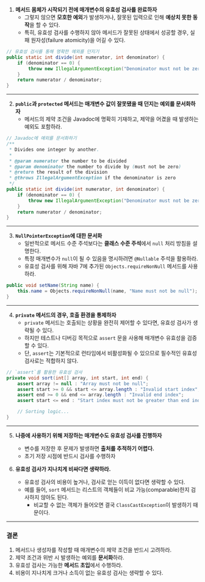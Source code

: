 

1. **메서드 몸체가 시작되기 전에 매개변수의 유효성 검사를 완료하자**
    - 그렇지 않으면 **모호한 예외**가 발생하거나, 잘못된 입력으로 인해 **예상치 못한 동작**을 할 수 있다.
    - 특히, 유효성 검사를 수행하지 않아 메서드가 잘못된 상태에서 성공할 경우, 실패 원자성(failure atomicity)을 어길 수 있다.

```java
// 유효성 검사를 통해 명확한 예외를 던지기
public static int divide(int numerator, int denominator) {
    if (denominator == 0) {
        throw new IllegalArgumentException("Denominator must not be zero.");
    }
    return numerator / denominator;
}
```

---

2. **`public`과 `protected` 메서드는 매개변수 값이 잘못됐을 때 던지는 예외를 문서화하자**
    - 메서드의 제약 조건을 Javadoc에 명확히 기재하고, 제약을 어겼을 때 발생하는 예외도 포함하라.

```java
// Javadoc에 예외를 문서화하기
/**
 * Divides one integer by another.
 *
 * @param numerator the number to be divided
 * @param denominator the number to divide by (must not be zero)
 * @return the result of the division
 * @throws IllegalArgumentException if the denominator is zero
 */
public static int divide(int numerator, int denominator) {
    if (denominator == 0) {
        throw new IllegalArgumentException("Denominator must not be zero.");
    }
    return numerator / denominator;
}

```

---

3. **`NullPointerException`에 대한 문서화**
    - 일반적으로 메서드 수준 주석보다는 **클래스 수준 주석**에서 `null` 처리 방침을 설명한다.
    - 특정 매개변수가 `null`이 될 수 있음을 명시하려면 `@Nullable` 주석을 활용하라.
    - 유효성 검사를 위해 자바 7에 추가된 `Objects.requireNonNull` 메서드를 사용하라.

```java
public void setName(String name) {
    this.name = Objects.requireNonNull(name, "Name must not be null");
}
```

---

4. **`private` 메서드의 경우, 호출 환경을 통제하자**
    - `private` 메서드는 호출되는 상황을 완전히 제어할 수 있다면, 유효성 검사가 생략될 수 있다.
    - 하지만 테스트나 디버깅 목적으로 `assert` 문을 사용해 매개변수 유효성을 검증할 수 있다.
    - 단, `assert`는 기본적으로 런타임에서 비활성화될 수 있으므로 필수적인 유효성 검사로는 적합하지 않다.

```java
// `assert`를 활용한 유효성 검사
private void sort(int[] array, int start, int end) {
    assert array != null : "Array must not be null";
    assert start >= 0 && start <= array.length : "Invalid start index";
    assert end >= 0 && end <= array.length : "Invalid end index";
    assert start <= end : "Start index must not be greater than end index";

    // Sorting logic...
}
```

---

5. **나중에 사용하기 위해 저장하는 매개변수도 유효성 검사를 진행하자**
    - 변수를 저장한 후 문제가 발생하면 **출처를 추적하기 어렵다.**
    - 초기 저장 시점에 반드시 검사를 수행하자

6. **유효성 검사가 지나치게 비싸다면 생략하라.**
    - 유효성 검사의 비용이 높거나, 검사로 얻는 이득이 없다면 생략할 수 있다.
    - 예를 들어, `sort` 메서드는 리스트의 객체들이 비교 가능(comparable)한지 검사하지 않아도 된다.
        - 비교할 수 없는 객체가 들어오면 결국 `ClassCastException`이 발생하기 때문이다.

---

### **결론**

1. 메서드나 생성자를 작성할 때 매개변수의 제약 조건을 반드시 고려하라.
2. 제약 조건과 위반 시 발생하는 예외를 **문서화**하라.
3. 유효성 검사는 가능한 **메서드 초입**에서 수행하라.
4. 비용이 지나치게 크거나 소득이 없는 유효성 검사는 생략할 수 있다.
